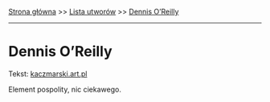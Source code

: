 [Strona główna](../index.md) >> [Lista utworów](../list.md) >> [Dennis O’Reilly](119.md)

---

# Dennis O’Reilly

Tekst: [kaczmarski.art.pl](https://www.kaczmarski.art.pl/tworczosc/wiersze/dennis-oreilly/)

Element pospolity, nic ciekawego.